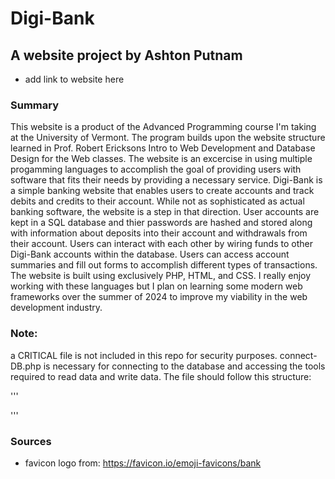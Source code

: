 # Digi-Bank
## A website project by Ashton Putnam

* add link to website here

### Summary
This website is a product of the Advanced Programming course I'm taking at the University of Vermont. The program builds upon the website structure learned in Prof. Robert Ericksons Intro to Web Development and Database Design for the Web classes. The website is an excercise in using multiple progamming languages to accomplish the goal of providing users with software that fits their needs by providing a necessary service. Digi-Bank is a simple banking website that enables users to create accounts and track debits and credits to their account. While not as sophisticated as actual banking software, the website is a step in that direction. User accounts are kept in a SQL database and thier passwords are hashed and stored along with information about deposits into their account and withdrawals from their account. Users can interact with each other by wiring funds to other Digi-Bank accounts within the database. Users can access account summaries and fill out forms to accomplish different types of transactions. The website is built using exclusively PHP, HTML, and CSS. I really enjoy working with these languages but I plan on learning some modern web frameworks over the summer of 2024 to improve my viability in the web development industry. 

### Note:
a CRITICAL file is not included in this repo for security purposes. connect-DB.php is necessary for connecting to the database and accessing the tools required to read data and write data. The file should follow this structure:

'''
<?php
$databaseName = 'XXXXXXXXXXX';
$dsn = 'mysql:host=webdb.uvm.edu;dbname=' . $databaseName;
$username = 'XXXXXXXXXXX';
$password = 'XXXXXXXXXXX';

$pdo = new PDO($dsn, $username, $password);
?>
'''


### Sources
* favicon logo from: https://favicon.io/emoji-favicons/bank



